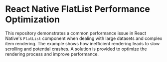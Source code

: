 # React Native FlatList Performance Optimization

This repository demonstrates a common performance issue in React Native's `FlatList` component when dealing with large datasets and complex item rendering.  The example shows how inefficient rendering leads to slow scrolling and potential crashes.  A solution is provided to optimize the rendering process and improve performance.